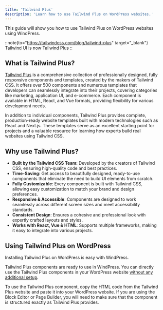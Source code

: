 ```yaml
---
title: 'Tailwind Plus'
description: 'Learn how to use Tailwind Plus on WordPress websites.'
---
```


This guide will show you how to use Tailwind Plus on WordPress websites using WindPress.

::note{to="https://tailwindcss.com/blog/tailwind-plus" target="_blank"}
Tailwind UI is now Tailwind Plus
::

## What is Tailwind Plus?

[Tailwind Plus](https://tailwindcss.com/plus/) is a comprehensive collection of professionally designed, fully responsive components and templates, created by the makers of Tailwind CSS. It offers over 500 components and numerous templates that developers can seamlessly integrate into their projects, covering categories like marketing, application UI, and e-commerce. Each component is available in HTML, React, and Vue formats, providing flexibility for various development needs.

In addition to individual components, Tailwind Plus provides complete, production-ready website templates built with modern technologies such as React and Next.js. These templates serve as an excellent starting point for projects and a valuable resource for learning how experts build real websites using Tailwind CSS.

## Why use Tailwind Plus?

- **Built by the Tailwind CSS Team**: Developed by the creators of Tailwind CSS, ensuring high-quality code and best practices.
- **Time-Saving**: Get access to beautifully designed, ready-to-use components that eliminate the need to build UI elements from scratch.
- **Fully Customizable**: Every component is built with Tailwind CSS, allowing easy customization to match your brand and design preferences.
- **Responsive & Accessible**: Components are designed to work seamlessly across different screen sizes and meet accessibility standards.
- **Consistent Design**: Ensures a cohesive and professional look with expertly crafted layouts and styles.
- **Works with React, Vue & HTML**: Supports multiple frameworks, making it easy to integrate into various projects.

## Using Tailwind Plus on WordPress

Installing Tailwind Plus on WordPress is easy with WindPress.

Tailwind Plus components are ready to use in WindPress. You can directly use the Tailwind Plus components in your WordPress website [without any additional setup](https://tailwindcss.com/plus/ui-blocks/documentation#requirements).

To use the Tailwind Plus component, copy the HTML code from the Tailwind Plus website and paste it into your WordPress website. If you are using the Block Editor or Page Builder, you will need to make sure that the component is structured exactly as Tailwind Plus provides.